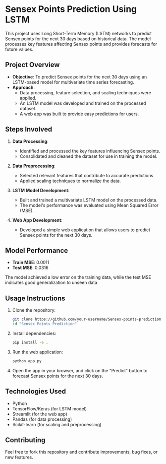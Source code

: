 # Sensex Points Prediction Using LSTM

This project uses Long Short-Term Memory (LSTM) networks to predict Sensex points for the next 30 days based on historical data. The model processes key features affecting Sensex points and provides forecasts for future values.

## Project Overview

- **Objective**: To predict Sensex points for the next 30 days using an LSTM-based model for multivariate time series forecasting.
- **Approach**: 
  - Data processing, feature selection, and scaling techniques were applied.
  - An LSTM model was developed and trained on the processed dataset.
  - A web app was built to provide easy predictions for users.

## Steps Involved

1. **Data Processing**:
   - Identified and processed the key features influencing Sensex points.
   - Consolidated and cleaned the dataset for use in training the model.

2. **Data Preprocessing**:
   - Selected relevant features that contribute to accurate predictions.
   - Applied scaling techniques to normalize the data.

3. **LSTM Model Development**:
   - Built and trained a multivariate LSTM model on the processed data.
   - The model's performance was evaluated using Mean Squared Error (MSE).

4. **Web App Development**:
   - Developed a simple web application that allows users to predict Sensex points for the next 30 days.

## Model Performance

- **Train MSE**: 0.0011
- **Test MSE**: 0.0316

The model achieved a low error on the training data, while the test MSE indicates good generalization to unseen data.

## Usage Instructions

1. Clone the repository:
    ```bash
    git clone https://github.com/your-username/Sensex-points-prediction.git
    cd "Sensex Points Prediction"
    ```

2. Install dependencies:
    ```bash
    pip install -e .
    ```

3. Run the web application:
    ```bash
    python app.py
    ```

4. Open the app in your browser, and click on the "Predict" button to forecast Sensex points for the next 30 days.

## Technologies Used

- Python
- TensorFlow/Keras (for LSTM model)
- Streamlit (for the web app)
- Pandas (for data processing)
- Scikit-learn (for scaling and preprocessing)

## Contributing

Feel free to fork this repository and contribute improvements, bug fixes, or new features.
